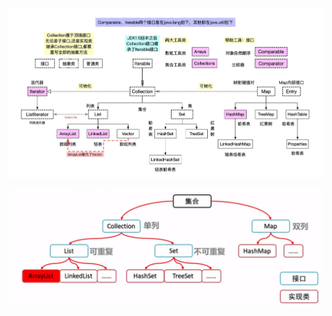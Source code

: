 <!--
 * @Author: Mrli
 * @Date: 2020-09-15 16:02:54
 * @LastEditTime: 2020-09-15 16:04:35
 * @Description: 
-->
<img src="../pics/1.jpg">

![](../pics/2.jpg)
